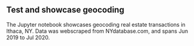 ## Test and showcase geocoding 

The Jupyter notebook showcases geocoding real estate transactions in Ithaca, NY. Data was webscraped from NYdatabase.com, and spans Jun 2019 to Jul 2020. 